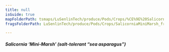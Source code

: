 ```yaml
---
title: null
isGuide: true
mapFolderPath: tsmaps/LuSenlinTech/produce/Pods/Crops/%CE%9E%20SalicorniaMiniMarsh
fragsFolderPath: LuSenlinTech/produce/Pods/Crops/SalicorniaMiniMarsh_frags

---
```



<!-- tsGuideRenderComment {"guide":{"id":"yGB1rr1HH","path":"LuSenlinTech/produce/Pods/Crops","fragmentFolderPath":"LuSenlinTech/produce/Pods/Crops/SalicorniaMiniMarsh_frags"},"fragment":{"id":"yGB1rr1HH","topLevelMapKey":"y4gBZo01jG","mapKeyChain":"y4gBZo01jG","guideID":"yGB1rr0Or","guidePath":"c:/GitHub/MuddySpud/MuddySpud.github.io/tsmaps/LuSenlinTech/produce/Pods/Crops/SalicorniaMiniMarsh.tspod","chartKey":"y4gBZo01jG","isLeaf":false,"options":[{"id":"yGB1s410D","option":"Mini-Marsh - a deeper dive","order":1,"isAncillary":true}]}} -->

##### Salicornia ‘Mini-Marsh’ *(salt-tolerant “sea asparagus”)*

